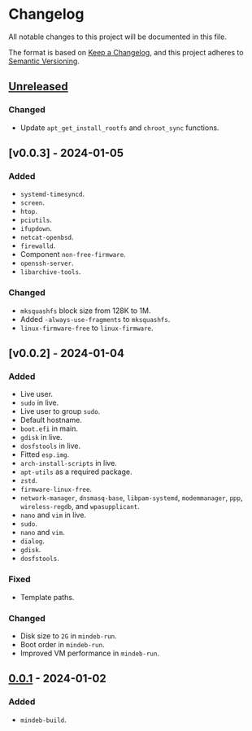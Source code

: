 # Changelog

All notable changes to this project will be documented in this file.

The format is based on [Keep a Changelog](https://keepachangelog.com/en/1.0.0/),
and this project adheres to [Semantic Versioning](https://semver.org/spec/v2.0.0.html).

## [Unreleased]

### Changed

- Update `apt_get_install_rootfs` and `chroot_sync` functions.

## [v0.0.3] - 2024-01-05

### Added

- `systemd-timesyncd`.
- `screen`.
- `htop`.
- `pciutils`.
- `ifupdown`.
- `netcat-openbsd`.
- `firewalld`.
- Component `non-free-firmware`.
- `openssh-server`.
- `libarchive-tools`.

### Changed

- `mksquashfs` block size from 128K to 1M.
- Added `-always-use-fragments` to `mksquashfs`.
- `linux-firmware-free` to `linux-firmware`.

## [v0.0.2] - 2024-01-04

### Added

- Live user.
- `sudo` in live.
- Live user to group `sudo`.
- Default hostname.
- `boot.efi` in main.
- `gdisk` in live.
- `dosfstools` in live.
- Fitted `esp.img`.
- `arch-install-scripts` in live.
- `apt-utils` as a required package.
- `zstd`.
- `firmware-linux-free`.
- `network-manager`, `dnsmasq-base`, `libpam-systemd`, `modemmanager`, `ppp`,
  `wireless-regdb`, and `wpasupplicant`.
- `nano` and `vim` in live.
- `sudo`.
- `nano` and `vim`.
- `dialog`.
- `gdisk`.
- `dosfstools`.

### Fixed

- Template paths.

### Changed

- Disk size to `2G` in `mindeb-run`.
- Boot order in `mindeb-run`.
- Improved VM performance in `mindeb-run`.

## [0.0.1] - 2024-01-02

### Added

- `mindeb-build`.

[unreleased]: https://github.com/sakkke/mindeb/compare/v0.0.3...HEAD
[0.0.3]: https://github.com/sakkke/mindeb/compare/v0.0.2...v0.0.3
[0.0.2]: https://github.com/sakkke/mindeb/compare/v0.0.1...v0.0.2
[0.0.1]: https://github.com/sakkke/mindeb/releases/tag/v0.0.1
